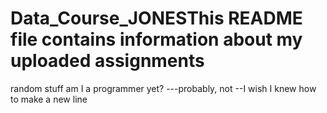 # Data_Course_JONESThis README file contains information about my uploaded assignments
random stuff
am I a programmer yet?
---probably, not
--I wish I knew how to make a new line
